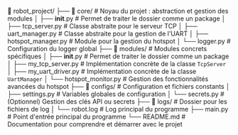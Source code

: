 📂 robot_project/
├── 📁 core/                # Noyau du projet : abstraction et gestion des modules
│   ├── __init__.py         # Permet de traiter le dossier comme un package
│   ├── tcp_server.py       # Classe abstraite pour le serveur TCP
│   ├── uart_manager.py     # Classe abstraite pour la gestion de l'UART
│   ├── hotspot_manager.py  # Module pour la gestion du hotspot
│   └── logger.py           # Configuration du logger global
├── 📁 modules/             # Modules concrets spécifiques
│   ├── __init__.py         # Permet de traiter le dossier comme un package
│   ├── my_tcp_server.py    # Implémentation concrète de la classe `TcpServer`
│   ├── my_uart_driver.py   # Implémentation concrète de la classe `UartManager`
│   └── hotspot_monitor.py  # Gestion des fonctionnalités avancées du hotspot
├── 📁 configs/             # Configuration et fichiers constants
│   ├── settings.py         # Variables globales de configuration
│   └── secrets.py          # (Optionnel) Gestion des clés API ou secrets
├── 📁 logs/                # Dossier pour les fichiers de log
│   └── robot.log           # Log principal du programme
├── main.py                 # Point d'entrée principal du programme
└── README.md               # Documentation pour comprendre et démarrer avec le projet
